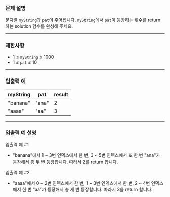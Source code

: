 ### **문제 설명**

문자열 `myString`과 `pat`이 주어집니다. `myString`에서 `pat`이 등장하는 횟수를 return 하는 solution 함수를 완성해 주세요.

---

### 제한사항

- 1 ≤ `myString` ≤ 1000
- 1 ≤ `pat` ≤ 10

---

### 입출력 예

| myString | pat | result |
| --- | --- | --- |
| "banana" | "ana" | 2 |
| "aaaa" | "aa" | 3 |

---

### 입출력 예 설명

입출력 예 #1

- "banana"에서 1 ~ 3번 인덱스에서 한 번, 3 ~ 5번 인덱스에서 또 한 번 "ana"가 등장해서 총 두 번 등장합니다. 따라서 2를 return 합니다.

입출력 예 #2

- "aaaa"에서 0 ~ 2번 인덱스에서 한 번, 1 ~ 3번 인덱스에서 한 번, 2 ~ 4번 인덱스에서 한 번 "aa"가 등장해서 총 세 번 등장합니다. 따라서 3을 return 합니다.